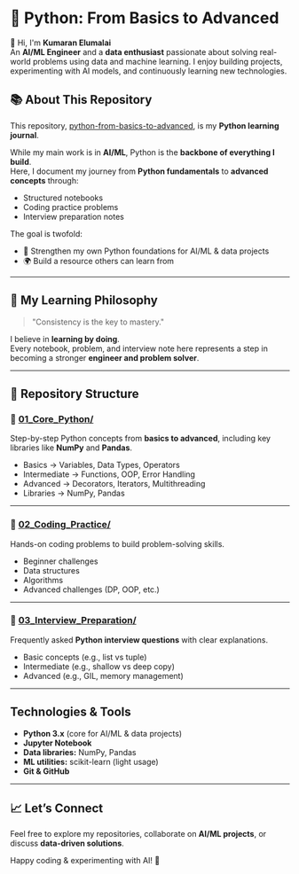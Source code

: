 # 🐍 Python: From Basics to Advanced


👋 Hi, I'm **Kumaran Elumalai**  
An **AI/ML Engineer** and a **data enthusiast** passionate about solving real-world problems using data and machine learning. I enjoy building projects, experimenting with AI models, and continuously learning new technologies.

## 📚 About This Repository
This repository, [python-from-basics-to-advanced](https://github.com/Kumaran-Elumalai/python-from-basics-to-advanced), is my **Python learning journal**.  

While my main work is in **AI/ML**, Python is the **backbone of everything I build**.  
Here, I document my journey from **Python fundamentals** to **advanced concepts** through:  
- Structured notebooks  
- Coding practice problems  
- Interview preparation notes  

The goal is twofold:  
- 📖 Strengthen my own Python foundations for AI/ML & data projects  
- 🌍 Build a resource others can learn from  

---

## 🚀 My Learning Philosophy

> "Consistency is the key to mastery."

I believe in **learning by doing**.  
Every notebook, problem, and interview note here represents a step in becoming a stronger **engineer and problem solver**.

---

## 📂 Repository Structure

### 🔹 [01_Core_Python/](./01_Core_Python)  
Step-by-step Python concepts from **basics to advanced**, including key libraries like **NumPy** and **Pandas**.  
- Basics → Variables, Data Types, Operators  
- Intermediate → Functions, OOP, Error Handling  
- Advanced → Decorators, Iterators, Multithreading  
- Libraries → NumPy, Pandas  

---

### 🔹 [02_Coding_Practice/](./02_Coding_Practice)  
Hands-on coding problems to build problem-solving skills.  
- Beginner challenges  
- Data structures  
- Algorithms  
- Advanced challenges (DP, OOP, etc.)  

---

### 🔹 [03_Interview_Preparation/](./03_Interview_Preparation)  
Frequently asked **Python interview questions** with clear explanations.  
- Basic concepts (e.g., list vs tuple)  
- Intermediate (e.g., shallow vs deep copy)  
- Advanced (e.g., GIL, memory management)  

---

##  Technologies & Tools

- **Python 3.x** (core for AI/ML & data projects)  
- **Jupyter Notebook**  
- **Data libraries:** NumPy, Pandas  
- **ML utilities:** scikit-learn (light usage)  
- **Git & GitHub**  

---

## 📈 Let’s Connect

Feel free to explore my repositories, collaborate on **AI/ML projects**, or discuss **data-driven solutions**.  

Happy coding & experimenting with AI! 🤖
